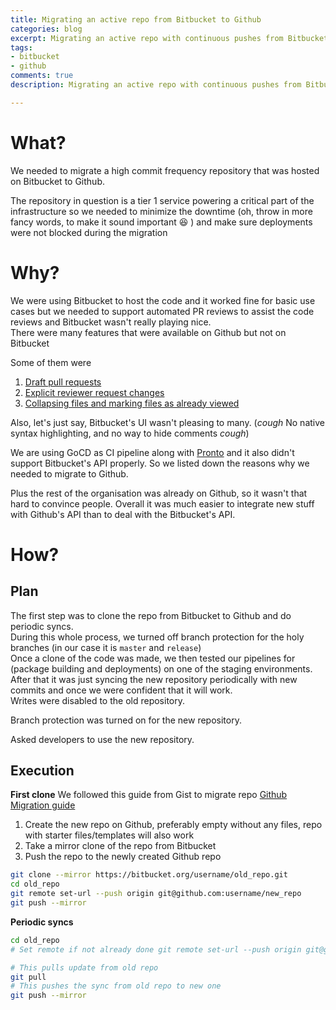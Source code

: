 ```yaml
---
title: Migrating an active repo from Bitbucket to Github
categories: blog
excerpt: Migrating an active repo with continuous pushes from Bitbucket to Github
tags:
- bitbucket
- github
comments: true
description: Migrating an active repo with continuous pushes from Bitbucket to Github

---
```

# What?

We needed to migrate a high commit frequency repository that was hosted on Bitbucket to Github.

The repository in question is a tier 1 service powering a critical part of the infrastructure so we needed to minimize the downtime (oh, throw in more fancy words, to make it sound important :satisfied: ) and make sure deployments were not blocked during the migration

# Why?

We were using Bitbucket to host the code and it worked fine for basic use cases but we needed to support automated PR reviews to assist the code reviews and Bitbucket wasn't really playing nice.  
There were many features that were available on Github but not on Bitbucket

Some of them were

1. [Draft pull requests](https://github.blog/2019-02-14-introducing-draft-pull-requests/)
2. [Explicit reviewer request changes](https://help.github.com/en/articles/about-pull-request-reviews)
3. [Collapsing files and marking files as already viewed](https://help.github.com/en/articles/reviewing-proposed-changes-in-a-pull-request#marking-a-file-as-viewed)

Also, let's just say, Bitbucket's UI wasn't pleasing to many. (_cough_ No native syntax highlighting, and no way to hide comments _cough_)

We are using GoCD as CI pipeline along with [Pronto](https://github.com/prontolabs/pronto "Pronto") and it also didn't support Bitbucket's API properly. So we listed down the reasons why we needed to migrate to Github.

Plus the rest of the organisation was already on Github, so it wasn't that hard to convince people. Overall it was much easier to integrate new stuff with Github's API than to deal with the Bitbucket's API.

# How?

## Plan

The first step was to clone the repo from Bitbucket to Github and do periodic syncs.  
During this whole process, we turned off branch protection for the holy branches (in our case it is `master` and `release`)  
Once a clone of the code was made, we then tested our pipelines for (package building and deployments) on one of the staging environments.  
After that it was just syncing the new repository periodically with new commits and once we were confident that it will work.  
 Writes were disabled to the old repository. 

Branch protection was turned on for the new repository.

Asked developers to use the new repository.

## Execution

**First clone**
We followed this guide from Gist to migrate repo [Github Migration guide](https://github.com/aiidateam/aiida-core/wiki/How-to-migrate-from-BitBucket-to-GitHub "https://github.com/aiidateam/aiida-core/wiki/How-to-migrate-from-BitBucket-to-GitHub")

1. Create the new repo on Github, preferably empty without any files, repo with starter files/templates will also work
2. Take a mirror clone of the repo from Bitbucket
3. Push the repo to the newly created Github repo

```bash
git clone --mirror https://bitbucket.org/username/old_repo.git
cd old_repo
git remote set-url --push origin git@github.com:username/new_repo
git push --mirror
```

**Periodic syncs**

```bash
cd old_repo
# Set remote if not already done git remote set-url --push origin git@github.com:username/new_repo

# This pulls update from old repo 
git pull 
# This pushes the sync from old repo to new one 
git push --mirror
```